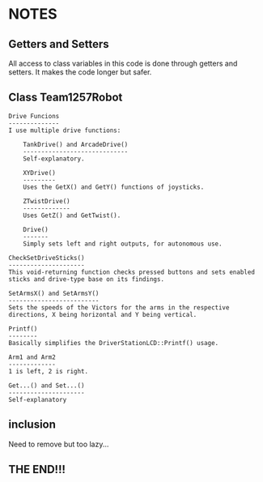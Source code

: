 NOTES
=====

Getters and Setters
-------------------

All access to class variables in this code is done through getters and setters. It makes the code longer but safer.

Class Team1257Robot
-------------------

	Drive Funcions
	--------------
	I use multiple drive functions:
	
		TankDrive() and ArcadeDrive()
		-----------------------------
		Self-explanatory.
		
		XYDrive()
		---------
		Uses the GetX() and GetY() functions of joysticks.
		
		ZTwistDrive()
		-------------
		Uses GetZ() and GetTwist().
		
		Drive()
		-------
		Simply sets left and right outputs, for autonomous use.
		
	CheckSetDriveSticks()
	---------------------
	This void-returning function checks pressed buttons and sets enabled sticks and drive-type base on its findings.
	
	SetArmsX() and SetArmsY()
	-------------------------
	Sets the speeds of the Victors for the arms in the respective directions, X being horizontal and Y being vertical.
	
	Printf()
	--------
	Basically simplifies the DriverStationLCD::Printf() usage.
	
	Arm1 and Arm2
	-------------
	1 is left, 2 is right.
	
	Get...() and Set...()
	---------------------
	Self-explanatory
	
<cassert> inclusion
--------------------
Need to remove but too lazy...

THE END!!!
----------
